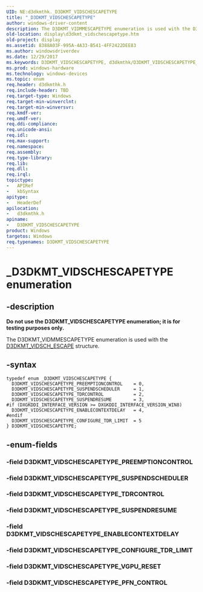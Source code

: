 ```yaml
---
UID: NE:d3dkmthk._D3DKMT_VIDSCHESCAPETYPE
title: "_D3DKMT_VIDSCHESCAPETYPE"
author: windows-driver-content
description: The D3DKMT_VIDMMESCAPETYPE enumeration is used with the D3DKMT_VIDSCH_ESCAPE structure.
old-location: display\d3dkmt_vidschescapetype.htm
old-project: display
ms.assetid: 8388A03F-995A-4A33-B541-4FF2422DEE83
ms.author: windowsdriverdev
ms.date: 12/29/2017
ms.keywords: D3DKMT_VIDSCHESCAPETYPE, d3dkmthk/D3DKMT_VIDSCHESCAPETYPE_PREEMPTIONCONTROL, d3dkmthk/D3DKMT_VIDSCHESCAPETYPE_SUSPENDSCHEDULER, D3DKMT_VIDSCHESCAPETYPE_ENABLECONTEXTDELAY, D3DKMT_VIDSCHESCAPETYPE_PREEMPTIONCONTROL, D3DKMT_VIDSCHESCAPETYPE_TDRCONTROL, d3dkmthk/D3DKMT_VIDSCHESCAPETYPE, d3dkmthk/D3DKMT_VIDSCHESCAPETYPE_ENABLECONTEXTDELAY, D3DKMT_VIDSCHESCAPETYPE_SUSPENDSCHEDULER, D3DKMT_VIDSCHESCAPETYPE enumeration [Display Devices], d3dkmthk/D3DKMT_VIDSCHESCAPETYPE_TDRCONTROL, d3dkmthk/D3DKMT_VIDSCHESCAPETYPE_SUSPENDRESUME, d3dkmthk/D3DKMT_VIDSCHESCAPETYPE_CONFIGURE_TDR_LIMIT, D3DKMT_VIDSCHESCAPETYPE_CONFIGURE_TDR_LIMIT, _D3DKMT_VIDSCHESCAPETYPE, D3DKMT_VIDSCHESCAPETYPE_SUSPENDRESUME, display.d3dkmt_vidschescapetype
ms.prod: windows-hardware
ms.technology: windows-devices
ms.topic: enum
req.header: d3dkmthk.h
req.include-header: TBD
req.target-type: Windows
req.target-min-winverclnt: 
req.target-min-winversvr: 
req.kmdf-ver: 
req.umdf-ver: 
req.ddi-compliance: 
req.unicode-ansi: 
req.idl: 
req.max-support: 
req.namespace: 
req.assembly: 
req.type-library: 
req.lib: 
req.dll: 
req.irql: 
topictype:
-	APIRef
-	kbSyntax
apitype:
-	HeaderDef
apilocation:
-	d3dkmthk.h
apiname:
-	D3DKMT_VIDSCHESCAPETYPE
product: Windows
targetos: Windows
req.typenames: D3DKMT_VIDSCHESCAPETYPE
---
```


# _D3DKMT_VIDSCHESCAPETYPE enumeration


## -description


<b>Do not use the D3DKMT_VIDSCHESCAPETYPE enumeration; it is for testing purposes only.</b>

The D3DKMT_VIDMMESCAPETYPE enumeration is used with the <a href="..\d3dkmthk\ns-d3dkmthk-_d3dkmt_vidsch_escape.md">D3DKMT_VIDSCH_ESCAPE</a> structure.


## -syntax


````
typedef enum _D3DKMT_VIDSCHESCAPETYPE { 
  D3DKMT_VIDSCHESCAPETYPE_PREEMPTIONCONTROL    = 0,
  D3DKMT_VIDSCHESCAPETYPE_SUSPENDSCHEDULER     = 1,
  D3DKMT_VIDSCHESCAPETYPE_TDRCONTROL           = 2,
  D3DKMT_VIDSCHESCAPETYPE_SUSPENDRESUME        = 3,
#if (DXGKDDI_INTERFACE_VERSION >= DXGKDDI_INTERFACE_VERSION_WIN8)
  D3DKMT_VIDSCHESCAPETYPE_ENABLECONTEXTDELAY   = 4,
#endif 
  D3DKMT_VIDSCHESCAPETYPE_CONFIGURE_TDR_LIMIT  = 5
} D3DKMT_VIDSCHESCAPETYPE;
````


## -enum-fields




### -field D3DKMT_VIDSCHESCAPETYPE_PREEMPTIONCONTROL



### -field D3DKMT_VIDSCHESCAPETYPE_SUSPENDSCHEDULER



### -field D3DKMT_VIDSCHESCAPETYPE_TDRCONTROL



### -field D3DKMT_VIDSCHESCAPETYPE_SUSPENDRESUME



### -field D3DKMT_VIDSCHESCAPETYPE_ENABLECONTEXTDELAY



### -field D3DKMT_VIDSCHESCAPETYPE_CONFIGURE_TDR_LIMIT



### -field D3DKMT_VIDSCHESCAPETYPE_VGPU_RESET



### -field D3DKMT_VIDSCHESCAPETYPE_PFN_CONTROL



